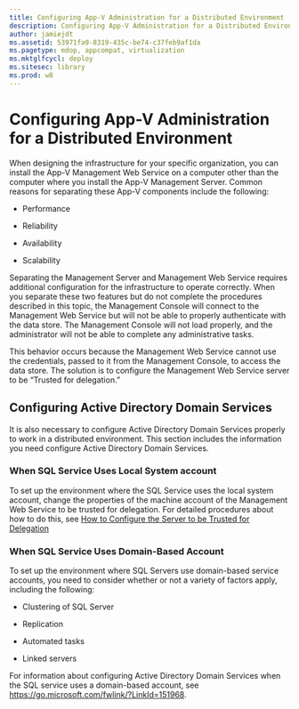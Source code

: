```yaml
---
title: Configuring App-V Administration for a Distributed Environment
description: Configuring App-V Administration for a Distributed Environment
author: jamiejdt
ms.assetid: 53971fa9-8319-435c-be74-c37feb9af1da
ms.pagetype: mdop, appcompat, virtualization
ms.mktglfcycl: deploy
ms.sitesec: library
ms.prod: w8
---
```



# Configuring App-V Administration for a Distributed Environment


When designing the infrastructure for your specific organization, you can install the App-V Management Web Service on a computer other than the computer where you install the App-V Management Server. Common reasons for separating these App-V components include the following:

-   Performance

-   Reliability

-   Availability

-   Scalability

Separating the Management Server and Management Web Service requires additional configuration for the infrastructure to operate correctly. When you separate these two features but do not complete the procedures described in this topic, the Management Console will connect to the Management Web Service but will not be able to properly authenticate with the data store. The Management Console will not load properly, and the administrator will not be able to complete any administrative tasks.

This behavior occurs because the Management Web Service cannot use the credentials, passed to it from the Management Console, to access the data store. The solution is to configure the Management Web Service server to be “Trusted for delegation.”

## Configuring Active Directory Domain Services


It is also necessary to configure Active Directory Domain Services properly to work in a distributed environment. This section includes the information you need configure Active Directory Domain Services.

### When SQL Service Uses Local System account

To set up the environment where the SQL Service uses the local system account, change the properties of the machine account of the Management Web Service to be trusted for delegation. For detailed procedures about how to do this, see [How to Configure the Server to be Trusted for Delegation](how-to-configure-the-server-to-be-trusted-for-delegation.md)

### When SQL Service Uses Domain-Based Account

To set up the environment where SQL Servers use domain-based service accounts, you need to consider whether or not a variety of factors apply, including the following:

-   Clustering of SQL Server

-   Replication

-   Automated tasks

-   Linked servers

For information about configuring Active Directory Domain Services when the SQL service uses a domain-based account, see <https://go.microsoft.com/fwlink/?LinkId=151968>.

 

 





